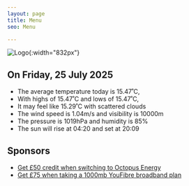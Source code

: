```yaml
---
layout: page
title: Menu
seo: Menu

---
```


![Logo](/images/logo.jpg){:width="832px"}

<!-- weather_marker starts -->
## On Friday, 25 July 2025

- The average temperature today is 15.47˚C,
- With highs of 15.47˚C and lows of 15.47˚C,
- It may feel like 15.29˚C with scattered clouds
- The wind speed is 1.04m/s and visibility is 10000m
- The pressure is 1019hPa and humidity is 85%
- The sun will rise at 04:20 and set at 20:09

<!-- weather_marker ends -->

## Sponsors

- [Get £50 credit when switching to Octopus Energy](https://bit.ly/3oD1nnS)
- [Get £75 when taking a 1000mb YouFibre broadband plan](https://aklam.io/91zWhU?)
